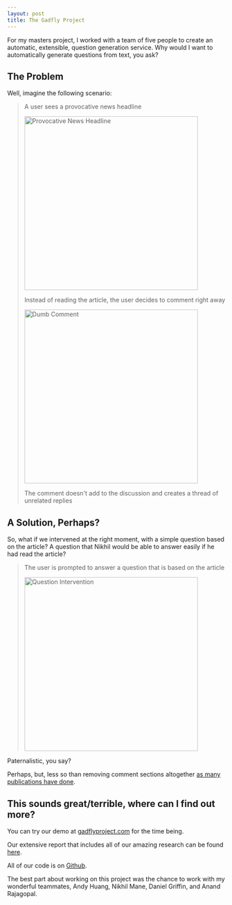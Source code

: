 ```yaml
---
layout: post
title: The Gadfly Project
---
```


For my masters project, I worked with a team of five people to create an automatic, extensible, question generation service. Why would I want to automatically generate questions from text, you ask? 

## The Problem

Well, imagine the following scenario:

> A user sees a provocative news headline
>
> <img alt="Provocative News Headline" class="materialboxed" src="{{ site.baseurl }}/assets/images/optimized/the-gadfly-project-headline.png" width="400"/>
>
> Instead of reading the article, the user decides to comment right away
>
> <img alt="Dumb Comment" class="materialboxed" src="{{ site.baseurl }}/assets/images/optimized/the-gadfly-project-comment.png" width="400"/>
>
> The comment doesn't add to the discussion and creates a thread of unrelated replies

## A Solution, Perhaps?

So, what if we intervened at the right moment, with a simple question based on the article? A question that Nikhil would be able to answer easily if he had read the article?

> The user is prompted to answer a question that is based on the article
>
> <img alt="Question Intervention" class="materialboxed" src="{{ site.baseurl }}/assets/images/optimized/the-gadfly-project-question.png" width="400"/>

Paternalistic, you say?

Perhaps, but, less so than removing comment sections altogether [as many publications have done](http://www.npr.org/sections/ombudsman/2016/08/17/489516952/npr-website-to-get-rid-of-comments).

## This sounds great/terrible, where can I find out more?

You can try our demo at [gadflyproject.com](http://gadflyproject.com) for the time being.

Our extensive report that includes all of our amazing research can be found [here](http://www.ischool.berkeley.edu/projects/2016/gadfly_project).

All of our code is on [Github](https://github.com/TheGadflyProject).

The best part about working on this project was the chance to work with my wonderful teammates, Andy Huang, Nikhil Mane, Daniel Griffin, and Anand Rajagopal.